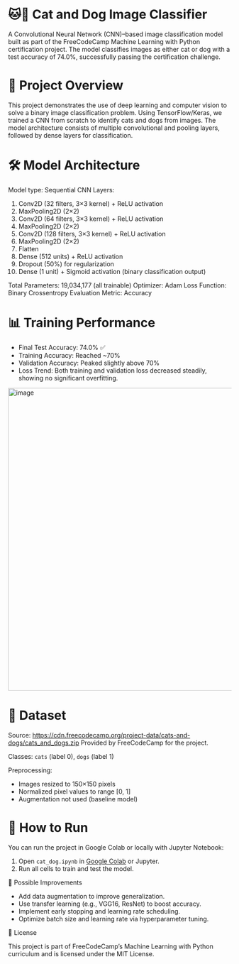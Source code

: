 # 🐱🐶 Cat and Dog Image Classifier

A Convolutional Neural Network (CNN)–based image classification model built as part of the FreeCodeCamp Machine Learning with Python certification project. The model classifies images as either cat or dog with a test accuracy of 74.0%, successfully passing the certification challenge.
# 📌 Project Overview

This project demonstrates the use of deep learning and computer vision to solve a binary image classification problem. Using TensorFlow/Keras, we trained a CNN from scratch to identify cats and dogs from images. The model architecture consists of multiple convolutional and pooling layers, followed by dense layers for classification.
# 🛠️ Model Architecture

Model type: Sequential CNN
Layers:
1) Conv2D (32 filters, 3×3 kernel) + ReLU activation
2) MaxPooling2D (2×2)
3) Conv2D (64 filters, 3×3 kernel) + ReLU activation
4) MaxPooling2D (2×2)
5) Conv2D (128 filters, 3×3 kernel) + ReLU activation
6) MaxPooling2D (2×2)
7) Flatten
8) Dense (512 units) + ReLU activation
9) Dropout (50%) for regularization
10) Dense (1 unit) + Sigmoid activation (binary classification output)

Total Parameters: 19,034,177 (all trainable)
Optimizer: Adam
Loss Function: Binary Crossentropy
Evaluation Metric: Accuracy
# 📊 Training Performance
* Final Test Accuracy: 74.0% ✅
* Training Accuracy: Reached ~70%
* Validation Accuracy: Peaked slightly above 70%
* Loss Trend: Both training and validation loss decreased steadily, showing no significant overfitting.


<img width="689" height="682" alt="image" src="https://github.com/user-attachments/assets/7f667f6a-911c-4e7f-853e-481cb5a44608" />

# 📂 Dataset
Source: https://cdn.freecodecamp.org/project-data/cats-and-dogs/cats_and_dogs.zip
Provided by FreeCodeCamp for the project.

Classes: `cats` (label 0), `dogs` (label 1)

Preprocessing:
* Images resized to 150×150 pixels
* Normalized pixel values to range [0, 1]
* Augmentation not used (baseline model)

# 🚀 How to Run

You can run the project in Google Colab or locally with Jupyter Notebook:

1. Open `cat_dog.ipynb` in [Google Colab](https://colab.research.google.com/) or Jupyter.
2. Run all cells to train and test the model.

📌 Possible Improvements
* Add data augmentation to improve generalization.
* Use transfer learning (e.g., VGG16, ResNet) to boost accuracy.
* Implement early stopping and learning rate scheduling.
* Optimize batch size and learning rate via hyperparameter tuning.

📜 License

This project is part of FreeCodeCamp’s Machine Learning with Python curriculum and is licensed under the MIT License.
